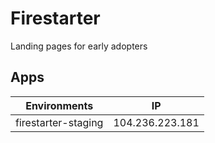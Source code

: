 # Firestarter

Landing pages for early adopters

## Apps

| Environments        | IP              |
| ------------------- | --------------- |
| firestarter-staging | 104.236.223.181 |
